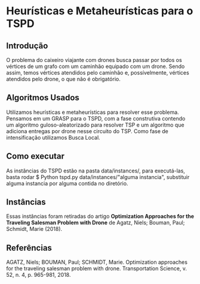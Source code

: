 # Heurísticas e Metaheurísticas para o TSPD

## Introdução

  O problema do caixeiro viajante com drones busca passar por todos os vértices de um grafo com um caminhão equipado com um drone. Sendo assim, temos vértices atendidos pelo caminhão e, possívelmente, vértices atendidos pelo drone, o que não é obrigatório.

## Algoritmos Usados

  Utilizamos heurísticas e metaheurísticas para resolver esse problema. Pensamos em um GRASP para o TSPD, com a fase construtiva contendo um algoritmo guloso-aleatorizado para resolver TSP e um algoritmo que adiciona entregas por drone nesse circuito do TSP. Como fase de intensificação utilizamos Busca Local.

## Como executar

  As instâncias do TSPD estão na pasta data/instances/, para executá-las, basta rodar $ Python tspd.py data/instances/"alguma instancia", substituir alguma instancia por alguma contida no diretório. 

## Instâncias

  Essas instâncias foram retiradas do artigo **Optimization Approaches for the Traveling Salesman Problem with Drone** de Agatz, Niels; Bouman, Paul; Schmidt, Marie (2018).
  
## Referências

AGATZ, Niels; BOUMAN, Paul; SCHMIDT, Marie. Optimization approaches for the traveling salesman problem with drone. Transportation Science, v. 52, n. 4, p. 965-981, 2018.
